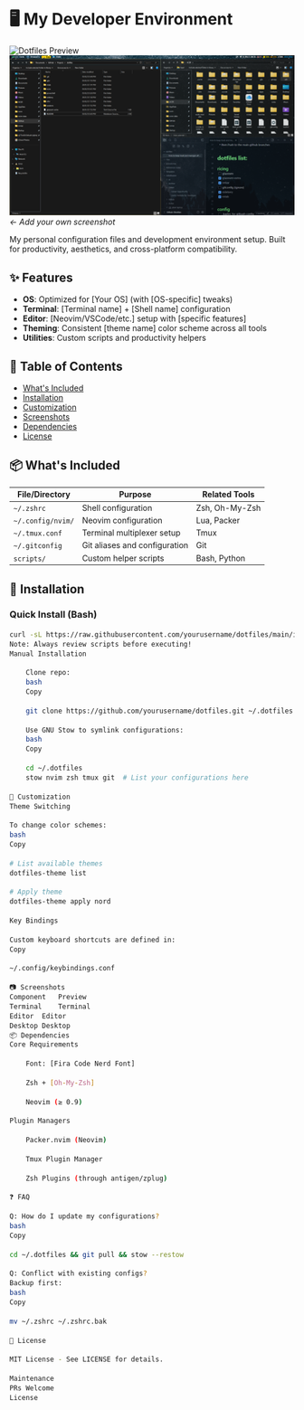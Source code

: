 # 🖥️ My Developer Environment

![Dotfiles Preview](screenshot.png)
![alt text](image.png) *← Add your own screenshot*

My personal configuration files and development environment setup. Built for productivity, aesthetics, and cross-platform compatibility.

## ✨ Features

- **OS**: Optimized for [Your OS] (with [OS-specific] tweaks)
- **Terminal**: [Terminal name] + [Shell name] configuration
- **Editor**: [Neovim/VSCode/etc.] setup with [specific features]
- **Theming**: Consistent [theme name] color scheme across all tools
- **Utilities**: Custom scripts and productivity helpers

## 📂 Table of Contents

- [What's Included](#-whats-included)
- [Installation](#-installation)
- [Customization](#-customization)
- [Screenshots](#-screenshots)
- [Dependencies](#-dependencies)
- [License](#-license)

## 📦 What's Included

| File/Directory       | Purpose                          | Related Tools |
|----------------------|----------------------------------|---------------|
| `~/.zshrc`           | Shell configuration              | Zsh, Oh-My-Zsh|
| `~/.config/nvim/`    | Neovim configuration             | Lua, Packer   |
| `~/.tmux.conf`       | Terminal multiplexer setup       | Tmux          |
| `~/.gitconfig`       | Git aliases and configuration    | Git           |
| `scripts/`           | Custom helper scripts            | Bash, Python  |

## 🚀 Installation

### Quick Install (Bash)
```bash
curl -sL https://raw.githubusercontent.com/yourusername/dotfiles/main/install.sh | bash
Note: Always review scripts before executing!
Manual Installation

    Clone repo:
    bash
    Copy

    git clone https://github.com/yourusername/dotfiles.git ~/.dotfiles

    Use GNU Stow to symlink configurations:
    bash
    Copy

    cd ~/.dotfiles
    stow nvim zsh tmux git  # List your configurations here

🎨 Customization
Theme Switching

To change color schemes:
bash
Copy

# List available themes
dotfiles-theme list

# Apply theme
dotfiles-theme apply nord

Key Bindings

Custom keyboard shortcuts are defined in:
Copy

~/.config/keybindings.conf

📷 Screenshots
Component	Preview
Terminal	Terminal
Editor	Editor
Desktop	Desktop
📦 Dependencies
Core Requirements

    Font: [Fira Code Nerd Font]

    Zsh + [Oh-My-Zsh]

    Neovim (≥ 0.9)

Plugin Managers

    Packer.nvim (Neovim)

    Tmux Plugin Manager

    Zsh Plugins (through antigen/zplug)

❓ FAQ

Q: How do I update my configurations?
bash
Copy

cd ~/.dotfiles && git pull && stow --restow

Q: Conflict with existing configs?
Backup first:
bash
Copy

mv ~/.zshrc ~/.zshrc.bak

📜 License

MIT License - See LICENSE for details.

Maintenance
PRs Welcome
License
